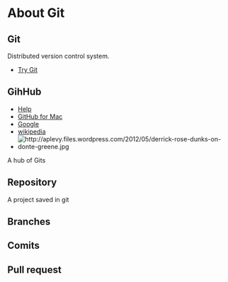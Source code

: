 # About Git

## Git

Distributed version control system.

* [Try Git](http://try.github.io/levels/1/challenges/1)

## GihHub

* [Help](https://help.github.com/)
* [GitHub for Mac](http://mac.github.com/)
* [Google](http://google.com/) 
* [wikipedia](https://wikipedia.com/)
* <img class="decoded" src="http://aplevy.files.wordpress.com/2012/05/derrick-rose-dunks-on-donte-greene.jpg" alt="http://aplevy.files.wordpress.com/2012/05/derrick-rose-dunks-on-donte-greene.jpg"></img>

A hub of Gits

## Repository

A project saved in git

## Branches

## Comits

## Pull request

